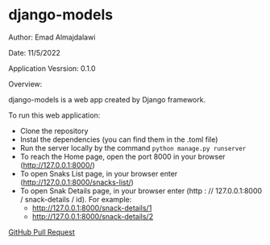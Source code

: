 # django-models

Author: Emad Almajdalawi

Date: 11/5/2022

Application Vesrsion: 0.1.0

Overview:

django-models is a web app created by Django framework.

To run this web application:

- Clone the repository
- Instal the dependencies (you can find them in the .toml file)
- Run the server locally by the command `python manage.py runserver`
- To reach the Home page, open the port 8000 in your browser (http://127.0.0.1:8000/)
- To open Snaks List page, in your browser enter (http://127.0.0.1:8000/snacks-list/)
- To open Snak Details page, in your browser enter (http : // 127.0.0.1:8000 / snack-details / id). For example:
    - http://127.0.0.1:8000/snack-details/1
    - http://127.0.0.1:8000/snack-details/2


[GitHub Pull Request](https://github.com/emad-almajdalawi/django-models/pull/1)